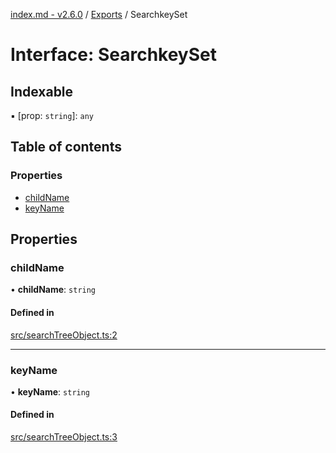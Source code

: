 [index.md - v2.6.0](../README.md) / [Exports](../modules.md) / SearchkeySet

# Interface: SearchkeySet

## Indexable

▪ [prop: `string`]: `any`

## Table of contents

### Properties

- [childName](SearchkeySet.md#childname)
- [keyName](SearchkeySet.md#keyname)

## Properties

### childName

• **childName**: `string`

#### Defined in

[src/searchTreeObject.ts:2](https://github.com/saqqdy/js-cool/blob/dbf430c/src/searchTreeObject.ts#L2)

---

### keyName

• **keyName**: `string`

#### Defined in

[src/searchTreeObject.ts:3](https://github.com/saqqdy/js-cool/blob/dbf430c/src/searchTreeObject.ts#L3)
